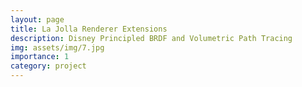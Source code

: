 ```yaml
---
layout: page
title: La Jolla Renderer Extensions
description: Disney Principled BRDF and Volumetric Path Tracing
img: assets/img/7.jpg
importance: 1
category: project
---
```



